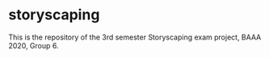 # storyscaping
This is the repository of the 3rd semester Storyscaping exam project, BAAA 2020, Group 6.
